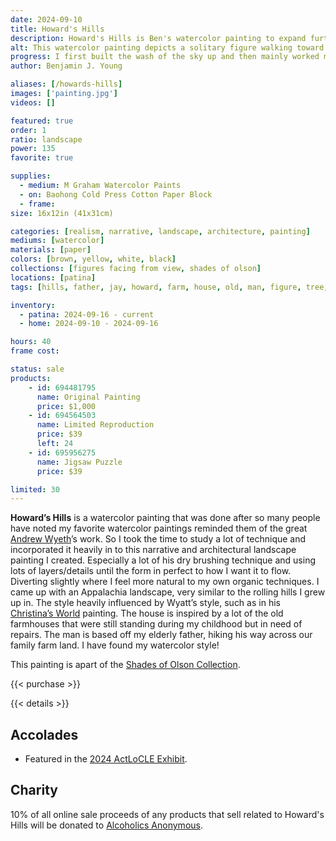 ```yaml
---
date: 2024-09-10
title: Howard's Hills
description: Howard's Hills is Ben's watercolor painting to expand further in Andrew Wyeth's style and technique.
alt: This watercolor painting depicts a solitary figure walking toward a rustic white farmhouse, set against a backdrop of rolling hills and bare trees under a soft, muted sky.
progress: I first built the wash of the sky up and then mainly worked my way down the painting. Covering the house and man in masking liquid to later paint for a more detailed focus and to stand out against the rest of the flow of the brush strokes. This painting easily has thousands of layers added to it and working on it spanned over several months. You can easily see all hundreds of brush strokes as you closely look in to the tree. Lots of lifting used in key areas to help shape the values and balance of the scene. I tried to use dry brushing as much as possible in this painting, on the top most layers. Sometimes later going over and blending the hard dried edges where I didn't feel it was fit to the style's atmosphere.
author: Benjamin J. Young

aliases: [/howards-hills]
images: ['painting.jpg']
videos: []

featured: true
order: 1
ratio: landscape
power: 135
favorite: true

supplies:
  - medium: M Graham Watercolor Paints
  - on: Baohong Cold Press Cotton Paper Block
  - frame: 
size: 16x12in (41x31cm)

categories: [realism, narrative, landscape, architecture, painting]
mediums: [watercolor]
materials: [paper]
colors: [brown, yellow, white, black]
collections: [figures facing from view, shades of olson]
locations: [patina]
tags: [hills, father, jay, howard, farm, house, old, man, figure, tree, muted, countryside, building, outdoors, autumn, solitary, rustic, farmhouse, east sparta, ohio]

inventory:
  - patina: 2024-09-16 - current
  - home: 2024-09-10 - 2024-09-16

hours: 40
frame cost: 

status: sale
products:
    - id: 694481795
      name: Original Painting
      price: $1,000
    - id: 694564503
      name: Limited Reproduction
      price: $39
      left: 24
    - id: 695956275
      name: Jigsaw Puzzle
      price: $39

limited: 30
---
```


**Howard’s Hills** is a watercolor painting that was done after so many people have noted my favorite watercolor paintings reminded them of the great [Andrew Wyeth](https://en.wikipedia.org/wiki/Andrew_Wyeth)’s work. So I took the time to study a lot of technique and incorporated it heavily in to this narrative and architectural landscape painting I created. Especially a lot of his dry brushing technique and using lots of layers/details until the form in perfect to how I want it to flow. Diverting slightly where I feel more natural to my own organic techniques. I came up with an Appalachia landscape, very similar to the rolling hills I grew up in. The style heavily influenced by Wyatt’s style, such as in his [Christina’s World](https://www.moma.org/collection/works/78455) painting. The house is inspired by a lot of the old farmhouses that were still standing during my childhood but in need of repairs. The man is based off my elderly father, hiking his way across our family farm land. I have found my watercolor style!

<!--more-->

This painting is apart of the [Shades of Olson Collection](/collections/shades-of-olson).

{{< purchase >}}

{{< details >}}

## Accolades ##

* Featured in the [2024 ActLoCLE Exhibit](https://www.actlocle.org/).

## Charity ##

10% of all online sale proceeds of any products that sell related to Howard's Hills will be donated to [Alcoholics Anonymous](https://www.aa.org).